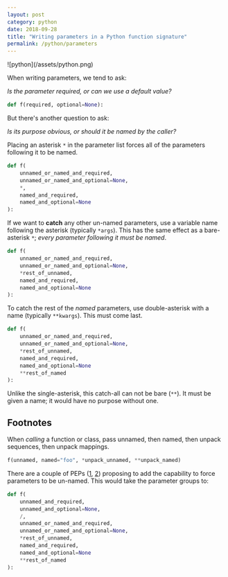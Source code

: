 ```yaml
---
layout: post
category: python
date: 2018-09-28
title: "Writing parameters in a Python function signature"
permalink: /python/parameters
---
```

<div class="wide-logos" markdown="1">
![python](/assets/python.png)
</div>

When writing parameters, we tend to ask:

_Is the parameter required, or can we use a default value?_

```python
def f(required, optional=None):
```

But there's another question to ask:

_Is its purpose obvious, or should it be named by the caller?_

Placing an asterisk `*` in the parameter list forces all of the parameters
following it to be named.

```python
def f(
    unnamed_or_named_and_required,
    unnamed_or_named_and_optional=None,
    *,
    named_and_required,
    named_and_optional=None
):
```

If we want to **catch** any other un-named parameters, use a variable name
following the asterisk (typically `*args`). This has the same effect as a
bare-asterisk `*`; _every parameter following it must be named_.

```python
def f(
    unnamed_or_named_and_required,
    unnamed_or_named_and_optional=None,
    *rest_of_unnamed,
    named_and_required,
    named_and_optional=None
):
```

To catch the rest of the *named* parameters, use double-asterisk with a name
(typically `**kwargs`). This must come last.

```python
def f(
    unnamed_or_named_and_required,
    unnamed_or_named_and_optional=None,
    *rest_of_unnamed,
    named_and_required,
    named_and_optional=None
    **rest_of_named
):
```

Unlike the single-asterisk, this catch-all can not be bare (`**`). It must be
given a name; it would have no purpose without one.

## Footnotes

When _calling_ a function or class, pass unnamed, then named, then unpack
sequences, then unpack mappings.

```python
f(unnamed, named="foo", *unpack_unnamed, **unpack_named)
```

There are a couple of PEPs ([1](https://www.python.org/dev/peps/pep-0457/),
[2](https://www.python.org/dev/peps/pep-0570/)) proposing to add the
capability to force parameters to be un-named. This would take the parameter
groups to:

```python
def f(
    unnamed_and_required,
    unnamed_and_optional=None,
    /,
    unnamed_or_named_and_required,
    unnamed_or_named_and_optional=None,
    *rest_of_unnamed,
    named_and_required,
    named_and_optional=None
    **rest_of_named
):
```
